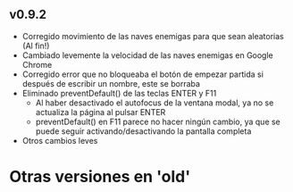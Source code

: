 ## v0.9.2
 - Corregido movimiento de las naves enemigas para que sean aleatorias (Al fin!)
 - Cambiado levemente la velocidad de las naves enemigas en Google Chrome
 - Corregido error que no bloqueaba el botón de empezar partida si después de escribir un nombre, este se borraba
 - Eliminado preventDefault() de las teclas ENTER y F11
   - Al haber desactivado el autofocus de la ventana modal, ya no se actualiza la página al pulsar ENTER
   - preventDefault() en F11 parece no hacer ningún cambio, ya que se puede seguir activando/desactivando la pantalla completa
 - Otros cambios leves

# Otras versiones en 'old'